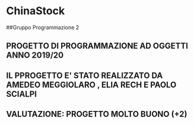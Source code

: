 # ChinaStock
##Gruppo Programmazione 2 

## PROGETTO DI PROGRAMMAZIONE AD OGGETTI ANNO 2019/20
## IL PPROGETTO E' STATO REALIZZATO DA AMEDEO MEGGIOLARO , ELIA RECH E PAOLO SCIALPI
## VALUTAZIONE: PROGETTO MOLTO BUONO (+2)

